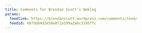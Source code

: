 ```yaml
---
title: Comments for Brendan Scott’s Weblog
params:
  feedlink: https://brendanscott.wordpress.com/comments/feed/
  feedid: 497dd84d2e59e8f2a199a2a6c3195ffc
---
```

